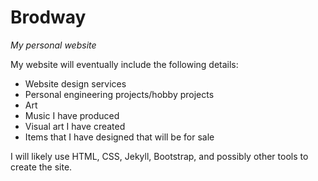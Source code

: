 # Brodway
*My personal website*

My website will eventually include the following details:
*  Website design services
*  Personal engineering projects/hobby projects
*  Art
  *  Music I have produced
  *  Visual art I have created
*  Items that I have designed that will be for sale

I will likely use HTML, CSS, Jekyll, Bootstrap, and possibly other tools to create the site.

